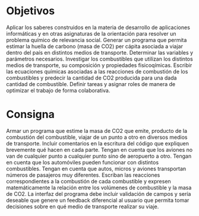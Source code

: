 
# **Objetivos**

Aplicar los saberes construidos en la materia de desarrollo de aplicaciones informáticas y en otras asignaturas de la orientación para resolver un problema químico de relevancia social.
Generar un programa que permita estimar la huella de carbono (masa de CO2) per cápita asociada a viajar dentro del país en distintos medios de transporte.
Determinar las variables y parámetros necesarios.
Investigar los combustibles que utilizan los distintos medios de transporte, su composición y propiedades fisicoqímicas.
Escribir las ecuaciones químicas asociadas a las reacciones de combustión de los combustibles y predecir la cantidad de CO2 producida para una dada cantidad de combustible.
Definir tareas y asignar roles de manera de optimizar el trabajo de forma colaborativa.

# **Consigna**

Armar un programa que estime la masa de CO2 que emite, producto de la combustión del combustible, viajar de un punto a otro en diversos medios de transporte. Incluir comentarios en la escritura del código que expliquen brevemente qué hacen en cada parte.
Tengan en cuenta que los aviones no van de cualquier punto a cualquier punto sino de aeropuerto a otro. Tengan en cuenta que los automóviles pueden funcionar con distintos combustibles. Tengan en cuenta que autos, micros y aviones transportan números de pasajeros muy diferentes.
Escriban las reacciones correspondientes a la combustión de cada combustible y expresen matemáticamente la relación entre los volúmenes de combustible y la masa de CO2.
La interfaz del programa debe incluir validación de campos y sería deseable que genere un feedback diferencial al usuario que permita tomar decisiones sobre en qué medio de transporte realizar su viaje.

